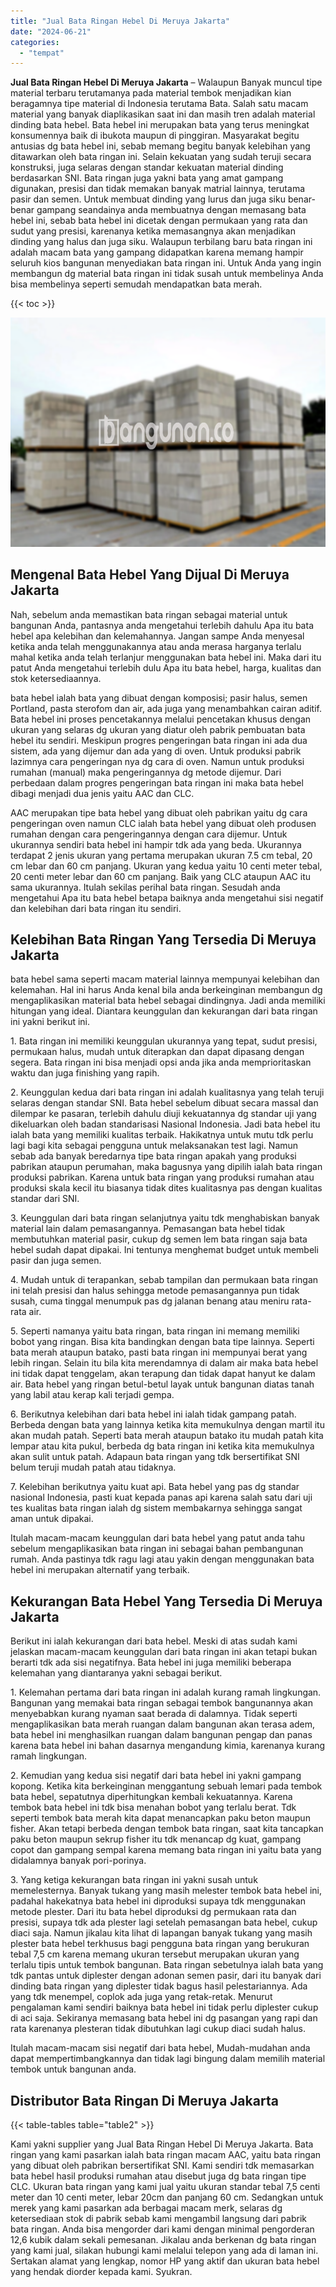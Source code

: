 ```yaml
---
title: "Jual Bata Ringan Hebel Di Meruya Jakarta"
date: "2024-06-21"
categories: 
  - "tempat"
---
```


**Jual Bata Ringan Hebel Di Meruya Jakarta** – Walaupun Banyak muncul tipe material terbaru terutamanya pada material tembok menjadikan kian beragamnya tipe material di Indonesia terutama Bata. Salah satu macam material yang banyak diaplikasikan saat ini dan masih tren adalah material dinding bata hebel. Bata hebel ini merupakan bata yang terus meningkat konsumennya baik di ibukota maupun di pinggiran. Masyarakat begitu antusias dg bata hebel ini, sebab memang begitu banyak kelebihan yang ditawarkan oleh bata ringan ini. Selain kekuatan yang sudah teruji secara konstruksi, juga selaras dengan standar kekuatan material dinding berdasarkan SNI. Bata ringan juga yakni bata yang amat gampang digunakan, presisi dan tidak memakan banyak matrial lainnya, terutama pasir dan semen. Untuk membuat dinding yang lurus dan juga siku benar-benar gampang seandainya anda membuatnya dengan memasang bata hebel ini, sebab bata hebel ini dicetak dengan permukaan yang rata dan sudut yang presisi, karenanya ketika memasangnya akan menjadikan dinding yang halus dan juga siku. Walaupun terbilang baru bata ringan ini adalah macam bata yang gampang didapatkan karena memang hampir seluruh kios bangunan menyediakan bata ringan ini. Untuk Anda yang ingin membangun dg material bata ringan ini tidak susah untuk membelinya Anda bisa membelinya seperti semudah mendapatkan bata merah.

{{< toc >}}

![Jual Bata Ringan Hebel Di Meruya Jakarta](/images/jual-hebel-murah-26.png)

## Mengenal Bata Hebel Yang Dijual Di Meruya Jakarta

Nah, sebelum anda memastikan bata ringan sebagai material untuk bangunan Anda, pantasnya anda mengetahui terlebih dahulu Apa itu bata hebel apa kelebihan dan kelemahannya. Jangan sampe Anda menyesal ketika anda telah menggunakannya atau anda merasa harganya terlalu mahal ketika anda telah terlanjur menggunakan bata hebel ini. Maka dari itu patut Anda mengetahui terlebih dulu Apa itu bata hebel, harga, kualitas dan stok ketersediaannya.

bata hebel ialah bata yang dibuat dengan komposisi; pasir halus, semen Portland, pasta sterofom dan air, ada juga yang menambahkan cairan aditif. Bata hebel ini proses pencetakannya melalui pencetakan khusus dengan ukuran yang selaras dg ukuran yang diatur oleh pabrik pembuatan bata hebel itu sendiri. Meskipun progres pengeringan bata ringan ini ada dua sistem, ada yang dijemur dan ada yang di oven. Untuk produksi pabrik lazimnya cara pengeringan nya dg cara di oven. Namun untuk produksi rumahan (manual) maka pengeringannya dg metode dijemur. Dari perbedaan dalam progres pengeringan bata ringan ini maka bata hebel dibagi menjadi dua jenis yaitu AAC dan CLC.

AAC merupakan tipe bata hebel yang dibuat oleh pabrikan yaitu dg cara pengeringan oven namun CLC ialah bata hebel yang dibuat oleh produsen rumahan dengan cara pengeringannya dengan cara dijemur. Untuk ukurannya sendiri bata hebel ini hampir tdk ada yang beda. Ukurannya terdapat 2 jenis ukuran yang pertama merupakan ukuran 7.5 cm tebal, 20 cm lebar dan 60 cm panjang. Ukuran yang kedua yaitu 10 centi meter tebal, 20 centi meter lebar dan 60 cm panjang. Baik yang CLC ataupun AAC itu sama ukurannya. Itulah sekilas perihal bata ringan. Sesudah anda mengetahui Apa itu bata hebel betapa baiknya anda mengetahui sisi negatif dan kelebihan dari bata ringan itu sendiri.

## Kelebihan Bata Ringan Yang Tersedia Di Meruya Jakarta

bata hebel sama seperti macam material lainnya mempunyai kelebihan dan kelemahan. Hal ini harus Anda kenal bila anda berkeinginan membangun dg mengaplikasikan material bata hebel sebagai dindingnya. Jadi anda memiliki hitungan yang ideal. Diantara keunggulan dan kekurangan dari bata ringan ini yakni berikut ini.

1\. Bata ringan ini memiliki keunggulan ukurannya yang tepat, sudut presisi, permukaan halus, mudah untuk diterapkan dan dapat dipasang dengan segera. Bata ringan ini bisa menjadi opsi anda jika anda memprioritaskan waktu dan juga finishing yang rapih.

2\. Keunggulan kedua dari bata ringan ini adalah kualitasnya yang telah teruji selaras dengan standar SNI. Bata hebel sebelum dibuat secara massal dan dilempar ke pasaran, terlebih dahulu diuji kekuatannya dg standar uji yang dikeluarkan oleh badan standarisasi Nasional Indonesia. Jadi bata hebel itu ialah bata yang memiliki kualitas terbaik. Hakikatnya untuk mutu tdk perlu lagi bagi kita sebagai pengguna untuk melaksanakan test lagi. Namun sebab ada banyak beredarnya tipe bata ringan apakah yang produksi pabrikan ataupun perumahan, maka bagusnya yang dipilih ialah bata ringan produksi pabrikan. Karena untuk bata ringan yang produksi rumahan atau produksi skala kecil itu biasanya tidak dites kualitasnya pas dengan kualitas standar dari SNI.

3\. Keunggulan dari bata ringan selanjutnya yaitu tdk menghabiskan banyak material lain dalam pemasangannya. Pemasangan bata hebel tidak membutuhkan material pasir, cukup dg semen lem bata ringan saja bata hebel sudah dapat dipakai. Ini tentunya menghemat budget untuk membeli pasir dan juga semen.

4\. Mudah untuk di terapankan, sebab tampilan dan permukaan bata ringan ini telah presisi dan halus sehingga metode pemasangannya pun tidak susah, cuma tinggal menumpuk pas dg jalanan benang atau meniru rata-rata air.

5\. Seperti namanya yaitu bata ringan, bata ringan ini memang memiliki bobot yang ringan. Bisa kita bandingkan dengan bata tipe lainnya. Seperti bata merah ataupun batako, pasti bata ringan ini mempunyai berat yang lebih ringan. Selain itu bila kita merendamnya di dalam air maka bata hebel ini tidak dapat tenggelam, akan terapung dan tidak dapat hanyut ke dalam air. Bata hebel yang ringan betul-betul layak untuk bangunan diatas tanah yang labil atau kerap kali terjadi gempa.

6\. Berikutnya kelebihan dari bata hebel ini ialah tidak gampang patah. Berbeda dengan bata yang lainnya ketika kita memukulnya dengan martil itu akan mudah patah. Seperti bata merah ataupun batako itu mudah patah kita lempar atau kita pukul, berbeda dg bata ringan ini ketika kita memukulnya akan sulit untuk patah. Adapaun bata ringan yang tdk bersertifikat SNI belum teruji mudah patah atau tidaknya.

7\. Kelebihan berikutnya yaitu kuat api. Bata hebel yang pas dg standar nasional Indonesia, pasti kuat kepada panas api karena salah satu dari uji tes kualitas bata ringan ialah dg sistem membakarnya sehingga sangat aman untuk dipakai.

Itulah macam-macam keunggulan dari bata hebel yang patut anda tahu sebelum mengaplikasikan bata ringan ini sebagai bahan pembangunan rumah. Anda pastinya tdk ragu lagi atau yakin dengan menggunakan bata hebel ini merupakan alternatif yang terbaik.

## Kekurangan Bata Hebel Yang Tersedia Di Meruya Jakarta

Berikut ini ialah kekurangan dari bata hebel. Meski di atas sudah kami jelaskan macam-macam keunggulan dari bata ringan ini akan tetapi bukan berarti tdk ada sisi negatifnya. Bata hebel ini juga memiliki beberapa kelemahan yang diantaranya yakni sebagai berikut.

1\. Kelemahan pertama dari bata ringan ini adalah kurang ramah lingkungan. Bangunan yang memakai bata ringan sebagai tembok bangunannya akan menyebabkan kurang nyaman saat berada di dalamnya. Tidak seperti mengaplikasikan bata merah ruangan dalam bangunan akan terasa adem, bata hebel ini menghasilkan ruangan dalam bangunan pengap dan panas karena bata hebel ini bahan dasarnya mengandung kimia, karenanya kurang ramah lingkungan.

2\. Kemudian yang kedua sisi negatif dari bata hebel ini yakni gampang kopong. Ketika kita berkeinginan menggantung sebuah lemari pada tembok bata hebel, sepatutnya diperhitungkan kembali kekuatannya. Karena tembok bata hebel ini tdk bisa menahan bobot yang terlalu berat. Tdk seperti tembok bata merah kita dapat menancapkan paku beton maupun fisher. Akan tetapi berbeda dengan tembok bata ringan, saat kita tancapkan paku beton maupun sekrup fisher itu tdk menancap dg kuat, gampang copot dan gampang sempal karena memang bata ringan ini yaitu bata yang didalamnya banyak pori-porinya.

3\. Yang ketiga kekurangan bata ringan ini yakni susah untuk memelesternya. Banyak tukang yang masih melester tembok bata hebel ini, padahal hakekatnya bata hebel ini diproduksi supaya tdk menggunakan metode plester. Dari itu bata hebel diproduksi dg permukaan rata dan presisi, supaya tdk ada plester lagi setelah pemasangan bata hebel, cukup diaci saja. Namun jikalau kita lihat di lapangan banyak tukang yang masih plester bata hebel terkhusus bagi pengguna bata ringan yang berukuran tebal 7,5 cm karena memang ukuran tersebut merupakan ukuran yang terlalu tipis untuk tembok bangunan. Bata ringan sebetulnya ialah bata yang tdk pantas untuk diplester dengan adonan semen pasir, dari itu banyak dari dinding bata ringan yang diplester tidak bagus hasil pelestariannya. Ada yang tdk menempel, coplok ada juga yang retak-retak. Menurut pengalaman kami sendiri baiknya bata hebel ini tidak perlu diplester cukup di aci saja. Sekiranya memasang bata hebel ini dg pasangan yang rapi dan rata karenanya plesteran tidak dibutuhkan lagi cukup diaci sudah halus.

Itulah macam-macam sisi negatif dari bata hebel, Mudah-mudahan anda dapat mempertimbangkannya dan tidak lagi bingung dalam memilih material tembok untuk bangunan anda.

## Distributor Bata Ringan Di Meruya Jakarta

{{< table-tables table="table2" >}}

Kami yakni supplier yang Jual Bata Ringan Hebel Di Meruya Jakarta. Bata ringan yang kami pasarkan ialah bata ringan macam AAC, yaitu bata ringan yang dibuat oleh pabrikan bersertifikat SNI. Kami sendiri tdk memasarkan bata hebel hasil produksi rumahan atau disebut juga dg bata ringan tipe CLC. Ukuran bata ringan yang kami jual yaitu ukuran standar tebal 7,5 centi meter dan 10 centi meter, lebar 20cm dan panjang 60 cm. Sedangkan untuk merek yang kami pasarkan ada berbagai macam merk, selaras dg ketersediaan stok di pabrik sebab kami mengambil langsung dari pabrik bata ringan. Anda bisa mengorder dari kami dengan minimal pengorderan 12,6 kubik dalam sekali pemesanan. Jikalau anda berkenan dg bata ringan yang kami jual, silakan hubungi kami melalui telepon yang ada di laman ini. Sertakan alamat yang lengkap, nomor HP yang aktif dan ukuran bata hebel yang hendak diorder kepada kami. Syukran.
